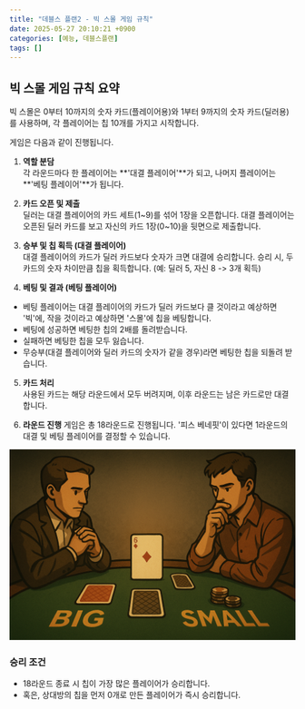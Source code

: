 ```yaml
---
title: "데블스 플랜2 - 빅 스몰 게임 규칙"
date: 2025-05-27 20:10:21 +0900
categories: [예능, 데블스플랜]
tags: []
---
```


## 빅 스몰 게임 규칙 요약

빅 스몰은 0부터 10까지의 숫자 카드(플레이어용)와 1부터 9까지의 숫자 카드(딜러용)를 사용하며, 각 플레이어는 칩 10개를 가지고 시작합니다.

게임은 다음과 같이 진행됩니다.

1. **역할 분담**  
  각 라운드마다 한 플레이어는 **'대결 플레이어'**가 되고, 나머지 플레이어는 **'베팅 플레이어'**가 됩니다.

2. **카드 오픈 및 제출**  
  딜러는 대결 플레이어의 카드 세트(1~9)를 섞어 1장을 오픈합니다. 대결 플레이어는 오픈된 딜러 카드를 보고 자신의 카드 1장(0~10)을 뒷면으로 제출합니다.

3. **승부 및 칩 획득 (대결 플레이어)**  
  대결 플레이어의 카드가 딜러 카드보다 숫자가 크면 대결에 승리합니다. 승리 시, 두 카드의 숫자 차이만큼 칩을 획득합니다. (예: 딜러 5, 자신 8 -> 3개 획득)

4. **베팅 및 결과 (베팅 플레이어)**  
  - 베팅 플레이어는 대결 플레이어의 카드가 딜러 카드보다 클 것이라고 예상하면 '빅'에, 작을 것이라고 예상하면 '스몰'에 칩을 베팅합니다.
  - 베팅에 성공하면 베팅한 칩의 2배를 돌려받습니다.
  - 실패하면 베팅한 칩을 모두 잃습니다.
  - 무승부(대결 플레이어와 딜러 카드의 숫자가 같을 경우)라면 베팅한 칩을 되돌려 받습니다.

5. **카드 처리**  
  사용된 카드는 해당 라운드에서 모두 버려지며, 이후 라운드는 남은 카드로만 대결합니다.

6. **라운드 진행**
  게임은 총 18라운드로 진행됩니다. '피스 베네핏'이 있다면 1라운드의 대결 및 베팅 플레이어를 결정할 수 있습니다.

![빅 스몰 게임](assets/img/2025-05-27-006d1371-b0fb-492d-8deb-aa1af0c86b4f/1748344895952.png)

### 승리 조건

- 18라운드 종료 시 칩이 가장 많은 플레이어가 승리합니다.
- 혹은, 상대방의 칩을 먼저 0개로 만든 플레이어가 즉시 승리합니다.